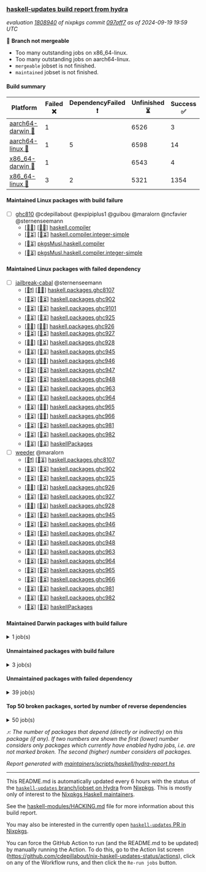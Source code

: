 ### [haskell-updates build report from hydra](https://hydra.nixos.org/jobset/nixpkgs/haskell-updates)
*evaluation [1808940](https://hydra.nixos.org/eval/1808940) of nixpkgs commit [097aff7](https://github.com/NixOS/nixpkgs/commits/097aff7affd0d4bc909797468a1455fcade840de) as of 2024-09-19 19:59 UTC*

🔴 **Branch not mergeable**
  * Too many outstanding jobs on x86_64-linux.
  * Too many outstanding jobs on aarch64-linux.
  * `mergeable` jobset is not finished.
  * `maintained` jobset is not finished.

#### Build summary

 | Platform | Failed ❌ | DependencyFailed ❗ | Unfinished ⏳ | Success ✅ | 
 | --- | --- | --- | --- | --- | 
 | [aarch64-darwin 🍏](https://hydra.nixos.org/eval/1808940?filter=.aarch64-darwin) | 1 |  | 6526 | 3 | 
 | [aarch64-linux 📱](https://hydra.nixos.org/eval/1808940?filter=.aarch64-linux) | 1 | 5 | 6598 | 14 | 
 | [x86_64-darwin 🍎](https://hydra.nixos.org/eval/1808940?filter=.x86_64-darwin) | 1 |  | 6543 | 4 | 
 | [x86_64-linux 🐧](https://hydra.nixos.org/eval/1808940?filter=.x86_64-linux) | 3 | 2 | 5321 | 1354 | 
#### Maintained Linux packages with build failure
- [ ] [ghc810](https://hydra.nixos.org/eval/1808940?filter=ghc810) @cdepillabout @expipiplus1 @guibou @maralorn @ncfavier @sternenseemann
  - [[📱❌]](https://hydra.nixos.org/build/273099725) [[🐧✅]](https://hydra.nixos.org/build/273102195) [haskell.compiler](https://hydra.nixos.org/eval/1808940?filter=haskell.compiler.ghc810)
  - [[📱⏳]](https://hydra.nixos.org/build/273080179) [[🐧⏳]](https://hydra.nixos.org/build/273090525) [haskell.compiler.integer-simple](https://hydra.nixos.org/eval/1808940?filter=haskell.compiler.integer-simple.ghc810)
  -  [[🐧⏳]](https://hydra.nixos.org/build/273090826) [pkgsMusl.haskell.compiler](https://hydra.nixos.org/eval/1808940?filter=pkgsMusl.haskell.compiler.ghc810)
  -  [[🐧⏳]](https://hydra.nixos.org/build/273078093) [pkgsMusl.haskell.compiler.integer-simple](https://hydra.nixos.org/eval/1808940?filter=pkgsMusl.haskell.compiler.integer-simple.ghc810)
#### Maintained Linux packages with failed dependency
- [ ] [jailbreak-cabal](https://hydra.nixos.org/eval/1808940?filter=jailbreak-cabal) @sternenseemann
  - [[📱❗]](https://hydra.nixos.org/build/273097731) [[🐧✅]](https://hydra.nixos.org/build/273085770) [haskell.packages.ghc8107](https://hydra.nixos.org/eval/1808940?filter=haskell.packages.ghc8107.jailbreak-cabal)
  - [[📱⏳]](https://hydra.nixos.org/build/273090647) [[🐧⏳]](https://hydra.nixos.org/build/273095216) [haskell.packages.ghc902](https://hydra.nixos.org/eval/1808940?filter=haskell.packages.ghc902.jailbreak-cabal)
  - [[📱⏳]](https://hydra.nixos.org/build/273100470) [[🐧⏳]](https://hydra.nixos.org/build/273099082) [haskell.packages.ghc9101](https://hydra.nixos.org/eval/1808940?filter=haskell.packages.ghc9101.jailbreak-cabal)
  - [[📱⏳]](https://hydra.nixos.org/build/273099902) [[🐧⏳]](https://hydra.nixos.org/build/273090039) [haskell.packages.ghc925](https://hydra.nixos.org/eval/1808940?filter=haskell.packages.ghc925.jailbreak-cabal)
  - [[📱✅]](https://hydra.nixos.org/build/273088048) [[🐧✅]](https://hydra.nixos.org/build/273089964) [haskell.packages.ghc926](https://hydra.nixos.org/eval/1808940?filter=haskell.packages.ghc926.jailbreak-cabal)
  - [[📱⏳]](https://hydra.nixos.org/build/273100620) [[🐧⏳]](https://hydra.nixos.org/build/273094063) [haskell.packages.ghc927](https://hydra.nixos.org/eval/1808940?filter=haskell.packages.ghc927.jailbreak-cabal)
  - [[📱✅]](https://hydra.nixos.org/build/273087789) [[🐧⏳]](https://hydra.nixos.org/build/273089076) [haskell.packages.ghc928](https://hydra.nixos.org/eval/1808940?filter=haskell.packages.ghc928.jailbreak-cabal)
  - [[📱⏳]](https://hydra.nixos.org/build/273100869) [[🐧⏳]](https://hydra.nixos.org/build/273102325) [haskell.packages.ghc945](https://hydra.nixos.org/eval/1808940?filter=haskell.packages.ghc945.jailbreak-cabal)
  - [[📱⏳]](https://hydra.nixos.org/build/273095253) [[🐧✅]](https://hydra.nixos.org/build/273099372) [haskell.packages.ghc946](https://hydra.nixos.org/eval/1808940?filter=haskell.packages.ghc946.jailbreak-cabal)
  - [[📱⏳]](https://hydra.nixos.org/build/273078901) [[🐧⏳]](https://hydra.nixos.org/build/273094183) [haskell.packages.ghc947](https://hydra.nixos.org/eval/1808940?filter=haskell.packages.ghc947.jailbreak-cabal)
  - [[📱⏳]](https://hydra.nixos.org/build/273095097) [[🐧⏳]](https://hydra.nixos.org/build/273081168) [haskell.packages.ghc948](https://hydra.nixos.org/eval/1808940?filter=haskell.packages.ghc948.jailbreak-cabal)
  - [[📱⏳]](https://hydra.nixos.org/build/273089750) [[🐧⏳]](https://hydra.nixos.org/build/273078418) [haskell.packages.ghc963](https://hydra.nixos.org/eval/1808940?filter=haskell.packages.ghc963.jailbreak-cabal)
  - [[📱⏳]](https://hydra.nixos.org/build/273095299) [[🐧⏳]](https://hydra.nixos.org/build/273086104) [haskell.packages.ghc964](https://hydra.nixos.org/eval/1808940?filter=haskell.packages.ghc964.jailbreak-cabal)
  - [[📱⏳]](https://hydra.nixos.org/build/273093229) [[🐧✅]](https://hydra.nixos.org/build/273096830) [haskell.packages.ghc965](https://hydra.nixos.org/eval/1808940?filter=haskell.packages.ghc965.jailbreak-cabal)
  - [[📱⏳]](https://hydra.nixos.org/build/273096771) [[🐧✅]](https://hydra.nixos.org/build/273100287) [haskell.packages.ghc966](https://hydra.nixos.org/eval/1808940?filter=haskell.packages.ghc966.jailbreak-cabal)
  - [[📱⏳]](https://hydra.nixos.org/build/273090007) [[🐧⏳]](https://hydra.nixos.org/build/273093962) [haskell.packages.ghc981](https://hydra.nixos.org/eval/1808940?filter=haskell.packages.ghc981.jailbreak-cabal)
  - [[📱⏳]](https://hydra.nixos.org/build/273088103) [[🐧⏳]](https://hydra.nixos.org/build/273102392) [haskell.packages.ghc982](https://hydra.nixos.org/eval/1808940?filter=haskell.packages.ghc982.jailbreak-cabal)
  - [[📱⏳]](https://hydra.nixos.org/build/273093061) [[🐧⏳]](https://hydra.nixos.org/build/273081212) [haskellPackages](https://hydra.nixos.org/eval/1808940?filter=haskellPackages.jailbreak-cabal)
- [ ] [weeder](https://hydra.nixos.org/eval/1808940?filter=weeder) @maralorn
  - [[📱❗]](https://hydra.nixos.org/build/273094029) [[🐧⏳]](https://hydra.nixos.org/build/273096339) [haskell.packages.ghc8107](https://hydra.nixos.org/eval/1808940?filter=haskell.packages.ghc8107.weeder)
  - [[📱⏳]](https://hydra.nixos.org/build/273097041) [[🐧⏳]](https://hydra.nixos.org/build/273096371) [haskell.packages.ghc902](https://hydra.nixos.org/eval/1808940?filter=haskell.packages.ghc902.weeder)
  - [[📱⏳]](https://hydra.nixos.org/build/273092139) [[🐧⏳]](https://hydra.nixos.org/build/273099334) [haskell.packages.ghc925](https://hydra.nixos.org/eval/1808940?filter=haskell.packages.ghc925.weeder)
  - [[📱✅]](https://hydra.nixos.org/build/273089161) [[🐧⏳]](https://hydra.nixos.org/build/273088396) [haskell.packages.ghc926](https://hydra.nixos.org/eval/1808940?filter=haskell.packages.ghc926.weeder)
  - [[📱⏳]](https://hydra.nixos.org/build/273084814) [[🐧⏳]](https://hydra.nixos.org/build/273094005) [haskell.packages.ghc927](https://hydra.nixos.org/eval/1808940?filter=haskell.packages.ghc927.weeder)
  - [[📱✅]](https://hydra.nixos.org/build/273089290) [[🐧⏳]](https://hydra.nixos.org/build/273078074) [haskell.packages.ghc928](https://hydra.nixos.org/eval/1808940?filter=haskell.packages.ghc928.weeder)
  - [[📱⏳]](https://hydra.nixos.org/build/273097102) [[🐧⏳]](https://hydra.nixos.org/build/273077858) [haskell.packages.ghc945](https://hydra.nixos.org/eval/1808940?filter=haskell.packages.ghc945.weeder)
  - [[📱⏳]](https://hydra.nixos.org/build/273096011) [[🐧⏳]](https://hydra.nixos.org/build/273088973) [haskell.packages.ghc946](https://hydra.nixos.org/eval/1808940?filter=haskell.packages.ghc946.weeder)
  - [[📱⏳]](https://hydra.nixos.org/build/273090319) [[🐧⏳]](https://hydra.nixos.org/build/273097171) [haskell.packages.ghc947](https://hydra.nixos.org/eval/1808940?filter=haskell.packages.ghc947.weeder)
  - [[📱⏳]](https://hydra.nixos.org/build/273083153) [[🐧⏳]](https://hydra.nixos.org/build/273100688) [haskell.packages.ghc948](https://hydra.nixos.org/eval/1808940?filter=haskell.packages.ghc948.weeder)
  - [[📱⏳]](https://hydra.nixos.org/build/273078533) [[🐧⏳]](https://hydra.nixos.org/build/273077614) [haskell.packages.ghc963](https://hydra.nixos.org/eval/1808940?filter=haskell.packages.ghc963.weeder)
  - [[📱⏳]](https://hydra.nixos.org/build/273082617) [[🐧⏳]](https://hydra.nixos.org/build/273103744) [haskell.packages.ghc964](https://hydra.nixos.org/eval/1808940?filter=haskell.packages.ghc964.weeder)
  - [[📱⏳]](https://hydra.nixos.org/build/273081620) [[🐧⏳]](https://hydra.nixos.org/build/273086234) [haskell.packages.ghc965](https://hydra.nixos.org/eval/1808940?filter=haskell.packages.ghc965.weeder)
  - [[📱⏳]](https://hydra.nixos.org/build/273103062) [[🐧⏳]](https://hydra.nixos.org/build/273102352) [haskell.packages.ghc966](https://hydra.nixos.org/eval/1808940?filter=haskell.packages.ghc966.weeder)
  - [[📱⏳]](https://hydra.nixos.org/build/273088300) [[🐧⏳]](https://hydra.nixos.org/build/273103251) [haskell.packages.ghc981](https://hydra.nixos.org/eval/1808940?filter=haskell.packages.ghc981.weeder)
  - [[📱⏳]](https://hydra.nixos.org/build/273092859) [[🐧⏳]](https://hydra.nixos.org/build/273082636) [haskell.packages.ghc982](https://hydra.nixos.org/eval/1808940?filter=haskell.packages.ghc982.weeder)
  - [[📱⏳]](https://hydra.nixos.org/build/273099841) [[🐧⏳]](https://hydra.nixos.org/build/273094731) [haskellPackages](https://hydra.nixos.org/eval/1808940?filter=haskellPackages.weeder)
#### Maintained Darwin packages with build failure
<details><summary>1 job(s) </summary>

- [ ] [[🍏❌]](https://hydra.nixos.org/build/272160430) [[🍎❌]](https://hydra.nixos.org/build/272166239) [wstunnel](https://hydra.nixos.org/eval/1808940?filter=wstunnel) @NeverBehave @R-VdP
</details>

#### Unmaintained packages with build failure
<details><summary>3 job(s) </summary>

- [ ] [[🍏⏳]](https://hydra.nixos.org/build/273085900) [[📱⏳]](https://hydra.nixos.org/build/273085211) [[🍎⏳]](https://hydra.nixos.org/build/273086017) [[🐧❌]](https://hydra.nixos.org/build/273091560) [haskellPackages.anansi](https://hydra.nixos.org/eval/1808940?filter=haskellPackages.anansi)  ⤴️ 1 | 2
- [ ] [[🍏⏳]](https://hydra.nixos.org/build/273103658) [[📱⏳]](https://hydra.nixos.org/build/273101654) [[🍎⏳]](https://hydra.nixos.org/build/273103016) [[🐧❌]](https://hydra.nixos.org/build/273086562) [haskellPackages.si-timers](https://hydra.nixos.org/eval/1808940?filter=haskellPackages.si-timers)  ⤴️ 1 | 1
- [ ] [[🍏⏳]](https://hydra.nixos.org/build/273100278) [[📱⏳]](https://hydra.nixos.org/build/273103102) [[🍎⏳]](https://hydra.nixos.org/build/273089190) [[🐧❌]](https://hydra.nixos.org/build/273093476) [haskellPackages.linear-tests](https://hydra.nixos.org/eval/1808940?filter=haskellPackages.linear-tests) 
</details>

#### Unmaintained packages with failed dependency
<details><summary>39 job(s) </summary>

- [ ] [hashable](https://hydra.nixos.org/eval/1808940?filter=hashable)  ⤴️ 2826 | 8800
  - [[🍏⏳]](https://hydra.nixos.org/build/273090904) [[📱❗]](https://hydra.nixos.org/build/273083357) [[🍎⏳]](https://hydra.nixos.org/build/273092121) [[🐧✅]](https://hydra.nixos.org/build/273097665) [haskell.packages.ghc8107](https://hydra.nixos.org/eval/1808940?filter=haskell.packages.ghc8107.hashable)
  - [[🍏⏳]](https://hydra.nixos.org/build/273102520) [[📱⏳]](https://hydra.nixos.org/build/273095382) [[🍎⏳]](https://hydra.nixos.org/build/273103483) [[🐧⏳]](https://hydra.nixos.org/build/273091856) [haskell.packages.ghc902](https://hydra.nixos.org/eval/1808940?filter=haskell.packages.ghc902.hashable)
  - [[🍏⏳]](https://hydra.nixos.org/build/273098518) [[📱⏳]](https://hydra.nixos.org/build/273079681) [[🍎⏳]](https://hydra.nixos.org/build/273077912) [[🐧⏳]](https://hydra.nixos.org/build/273095101) [haskell.packages.ghc925](https://hydra.nixos.org/eval/1808940?filter=haskell.packages.ghc925.hashable)
  - [[🍏⏳]](https://hydra.nixos.org/build/273094385) [[📱✅]](https://hydra.nixos.org/build/273104847) [[🍎⏳]](https://hydra.nixos.org/build/273105341) [[🐧✅]](https://hydra.nixos.org/build/273078258) [haskell.packages.ghc926](https://hydra.nixos.org/eval/1808940?filter=haskell.packages.ghc926.hashable)
  - [[🍏⏳]](https://hydra.nixos.org/build/273087904) [[📱⏳]](https://hydra.nixos.org/build/273095317) [[🍎⏳]](https://hydra.nixos.org/build/273084561) [[🐧⏳]](https://hydra.nixos.org/build/273089336) [haskell.packages.ghc927](https://hydra.nixos.org/eval/1808940?filter=haskell.packages.ghc927.hashable)
  - [[🍏⏳]](https://hydra.nixos.org/build/273089806) [[📱✅]](https://hydra.nixos.org/build/273102706) [[🍎⏳]](https://hydra.nixos.org/build/273096450) [[🐧⏳]](https://hydra.nixos.org/build/273102987) [haskell.packages.ghc928](https://hydra.nixos.org/eval/1808940?filter=haskell.packages.ghc928.hashable)
  - [[🍏⏳]](https://hydra.nixos.org/build/273083750) [[📱⏳]](https://hydra.nixos.org/build/273080542) [[🍎⏳]](https://hydra.nixos.org/build/273087732) [[🐧⏳]](https://hydra.nixos.org/build/273095679) [haskell.packages.ghc945](https://hydra.nixos.org/eval/1808940?filter=haskell.packages.ghc945.hashable)
  - [[🍏⏳]](https://hydra.nixos.org/build/273094728) [[📱⏳]](https://hydra.nixos.org/build/273083207) [[🍎⏳]](https://hydra.nixos.org/build/273088140) [[🐧✅]](https://hydra.nixos.org/build/273092514) [haskell.packages.ghc946](https://hydra.nixos.org/eval/1808940?filter=haskell.packages.ghc946.hashable)
  - [[🍏⏳]](https://hydra.nixos.org/build/273099084) [[📱⏳]](https://hydra.nixos.org/build/273080267) [[🍎⏳]](https://hydra.nixos.org/build/273105070) [[🐧⏳]](https://hydra.nixos.org/build/273093171) [haskell.packages.ghc947](https://hydra.nixos.org/eval/1808940?filter=haskell.packages.ghc947.hashable)
  - [[🍏⏳]](https://hydra.nixos.org/build/273082715) [[📱⏳]](https://hydra.nixos.org/build/273089523) [[🍎⏳]](https://hydra.nixos.org/build/273083015) [[🐧⏳]](https://hydra.nixos.org/build/273096235) [haskell.packages.ghc948](https://hydra.nixos.org/eval/1808940?filter=haskell.packages.ghc948.hashable)
  - [[🍏⏳]](https://hydra.nixos.org/build/273097644) [[📱⏳]](https://hydra.nixos.org/build/273092006) [[🍎⏳]](https://hydra.nixos.org/build/273091728) [[🐧⏳]](https://hydra.nixos.org/build/273092080) [haskell.packages.ghc963](https://hydra.nixos.org/eval/1808940?filter=haskell.packages.ghc963.hashable)
  - [[🍏⏳]](https://hydra.nixos.org/build/273091049) [[📱⏳]](https://hydra.nixos.org/build/273103028) [[🍎⏳]](https://hydra.nixos.org/build/273088318) [[🐧⏳]](https://hydra.nixos.org/build/273100670) [haskell.packages.ghc964](https://hydra.nixos.org/eval/1808940?filter=haskell.packages.ghc964.hashable)
  - [[🍏⏳]](https://hydra.nixos.org/build/273098176) [[📱⏳]](https://hydra.nixos.org/build/273091028) [[🍎⏳]](https://hydra.nixos.org/build/273101099) [[🐧✅]](https://hydra.nixos.org/build/273096537) [haskell.packages.ghc965](https://hydra.nixos.org/eval/1808940?filter=haskell.packages.ghc965.hashable)
  - [[🍏⏳]](https://hydra.nixos.org/build/273091387) [[📱⏳]](https://hydra.nixos.org/build/273102047) [[🍎⏳]](https://hydra.nixos.org/build/273103591) [[🐧⏳]](https://hydra.nixos.org/build/273087407) [haskell.packages.ghc966](https://hydra.nixos.org/eval/1808940?filter=haskell.packages.ghc966.hashable)
  - [[🍏⏳]](https://hydra.nixos.org/build/273085705) [[📱⏳]](https://hydra.nixos.org/build/273092331) [[🍎⏳]](https://hydra.nixos.org/build/273101326) [[🐧⏳]](https://hydra.nixos.org/build/273103514) [haskell.packages.ghc981](https://hydra.nixos.org/eval/1808940?filter=haskell.packages.ghc981.hashable)
  - [[🍏⏳]](https://hydra.nixos.org/build/273100569) [[📱⏳]](https://hydra.nixos.org/build/273095630) [[🍎⏳]](https://hydra.nixos.org/build/273090936) [[🐧⏳]](https://hydra.nixos.org/build/273077965) [haskell.packages.ghc982](https://hydra.nixos.org/eval/1808940?filter=haskell.packages.ghc982.hashable)
  - [[🍏⏳]](https://hydra.nixos.org/build/273085108) [[📱⏳]](https://hydra.nixos.org/build/273086165) [[🍎⏳]](https://hydra.nixos.org/build/273083411) [[🐧✅]](https://hydra.nixos.org/build/273094678) [haskellPackages](https://hydra.nixos.org/eval/1808940?filter=haskellPackages.hashable)
- [ ] [primitive](https://hydra.nixos.org/eval/1808940?filter=primitive)  ⤴️ 2766 | 8671
  - [[🍏⏳]](https://hydra.nixos.org/build/273093807) [[📱❗]](https://hydra.nixos.org/build/273101315) [[🍎⏳]](https://hydra.nixos.org/build/273101526) [[🐧✅]](https://hydra.nixos.org/build/273086933) [haskell.packages.ghc8107](https://hydra.nixos.org/eval/1808940?filter=haskell.packages.ghc8107.primitive)
  - [[🍏⏳]](https://hydra.nixos.org/build/273078173) [[📱⏳]](https://hydra.nixos.org/build/273078942) [[🍎⏳]](https://hydra.nixos.org/build/273103791) [[🐧⏳]](https://hydra.nixos.org/build/273088818) [haskell.packages.ghc902](https://hydra.nixos.org/eval/1808940?filter=haskell.packages.ghc902.primitive)
  - [[🍏⏳]](https://hydra.nixos.org/build/273088823) [[📱⏳]](https://hydra.nixos.org/build/273080758) [[🍎⏳]](https://hydra.nixos.org/build/273084994) [[🐧⏳]](https://hydra.nixos.org/build/273096121) [haskell.packages.ghc925](https://hydra.nixos.org/eval/1808940?filter=haskell.packages.ghc925.primitive)
  - [[🍏⏳]](https://hydra.nixos.org/build/273103475) [[📱✅]](https://hydra.nixos.org/build/273101878) [[🍎⏳]](https://hydra.nixos.org/build/273087567) [[🐧✅]](https://hydra.nixos.org/build/273077900) [haskell.packages.ghc926](https://hydra.nixos.org/eval/1808940?filter=haskell.packages.ghc926.primitive)
  - [[🍏⏳]](https://hydra.nixos.org/build/273091138) [[📱⏳]](https://hydra.nixos.org/build/273081774) [[🍎⏳]](https://hydra.nixos.org/build/273095113) [[🐧⏳]](https://hydra.nixos.org/build/273085030) [haskell.packages.ghc927](https://hydra.nixos.org/eval/1808940?filter=haskell.packages.ghc927.primitive)
  - [[🍏⏳]](https://hydra.nixos.org/build/273094271) [[📱✅]](https://hydra.nixos.org/build/273085864) [[🍎⏳]](https://hydra.nixos.org/build/273094426) [[🐧⏳]](https://hydra.nixos.org/build/273084795) [haskell.packages.ghc928](https://hydra.nixos.org/eval/1808940?filter=haskell.packages.ghc928.primitive)
  - [[🍏⏳]](https://hydra.nixos.org/build/273086491) [[📱⏳]](https://hydra.nixos.org/build/273094599) [[🍎⏳]](https://hydra.nixos.org/build/273093432) [[🐧⏳]](https://hydra.nixos.org/build/273090998) [haskell.packages.ghc945](https://hydra.nixos.org/eval/1808940?filter=haskell.packages.ghc945.primitive)
  - [[🍏⏳]](https://hydra.nixos.org/build/273079212) [[📱⏳]](https://hydra.nixos.org/build/273101177) [[🍎⏳]](https://hydra.nixos.org/build/273085500) [[🐧✅]](https://hydra.nixos.org/build/273094934) [haskell.packages.ghc946](https://hydra.nixos.org/eval/1808940?filter=haskell.packages.ghc946.primitive)
  - [[🍏⏳]](https://hydra.nixos.org/build/273093150) [[📱⏳]](https://hydra.nixos.org/build/273095030) [[🍎⏳]](https://hydra.nixos.org/build/273091290) [[🐧⏳]](https://hydra.nixos.org/build/273087542) [haskell.packages.ghc947](https://hydra.nixos.org/eval/1808940?filter=haskell.packages.ghc947.primitive)
  - [[🍏⏳]](https://hydra.nixos.org/build/273094240) [[📱⏳]](https://hydra.nixos.org/build/273088915) [[🍎⏳]](https://hydra.nixos.org/build/273085590) [[🐧⏳]](https://hydra.nixos.org/build/273102273) [haskell.packages.ghc948](https://hydra.nixos.org/eval/1808940?filter=haskell.packages.ghc948.primitive)
  - [[🍏⏳]](https://hydra.nixos.org/build/273091378) [[📱⏳]](https://hydra.nixos.org/build/273095147) [[🍎⏳]](https://hydra.nixos.org/build/273096964) [[🐧⏳]](https://hydra.nixos.org/build/273101846) [haskell.packages.ghc963](https://hydra.nixos.org/eval/1808940?filter=haskell.packages.ghc963.primitive)
  - [[🍏⏳]](https://hydra.nixos.org/build/273093455) [[📱⏳]](https://hydra.nixos.org/build/273091844) [[🍎⏳]](https://hydra.nixos.org/build/273095562) [[🐧⏳]](https://hydra.nixos.org/build/273096406) [haskell.packages.ghc964](https://hydra.nixos.org/eval/1808940?filter=haskell.packages.ghc964.primitive)
  - [[🍏⏳]](https://hydra.nixos.org/build/273081600) [[📱⏳]](https://hydra.nixos.org/build/273083877) [[🍎⏳]](https://hydra.nixos.org/build/273095934) [[🐧⏳]](https://hydra.nixos.org/build/273078219) [haskell.packages.ghc965](https://hydra.nixos.org/eval/1808940?filter=haskell.packages.ghc965.primitive)
  - [[🍏⏳]](https://hydra.nixos.org/build/273081140) [[📱⏳]](https://hydra.nixos.org/build/273090636) [[🍎⏳]](https://hydra.nixos.org/build/273081747) [[🐧⏳]](https://hydra.nixos.org/build/273091059) [haskell.packages.ghc966](https://hydra.nixos.org/eval/1808940?filter=haskell.packages.ghc966.primitive)
  - [[🍏⏳]](https://hydra.nixos.org/build/273099312) [[📱⏳]](https://hydra.nixos.org/build/273103752) [[🍎⏳]](https://hydra.nixos.org/build/273082030) [[🐧⏳]](https://hydra.nixos.org/build/273099562) [haskell.packages.ghc981](https://hydra.nixos.org/eval/1808940?filter=haskell.packages.ghc981.primitive)
  - [[🍏⏳]](https://hydra.nixos.org/build/273103443) [[📱⏳]](https://hydra.nixos.org/build/273105410) [[🍎⏳]](https://hydra.nixos.org/build/273096592) [[🐧⏳]](https://hydra.nixos.org/build/273102768) [haskell.packages.ghc982](https://hydra.nixos.org/eval/1808940?filter=haskell.packages.ghc982.primitive)
  - [[🍏⏳]](https://hydra.nixos.org/build/273104592) [[📱⏳]](https://hydra.nixos.org/build/273100867) [[🍎⏳]](https://hydra.nixos.org/build/273092304) [[🐧✅]](https://hydra.nixos.org/build/273104821) [haskellPackages](https://hydra.nixos.org/eval/1808940?filter=haskellPackages.primitive)
- [ ] [[🍏⏳]](https://hydra.nixos.org/build/273082491) [[📱⏳]](https://hydra.nixos.org/build/273100486) [[🍎⏳]](https://hydra.nixos.org/build/273097752) [[🐧❗]](https://hydra.nixos.org/build/273093016) [haskellPackages.anansi-hscolour](https://hydra.nixos.org/eval/1808940?filter=haskellPackages.anansi-hscolour) 
- [ ] [[🍏⏳]](https://hydra.nixos.org/build/273084465) [[📱❗]](https://hydra.nixos.org/build/273092646) [[🍎⏳]](https://hydra.nixos.org/build/273089360) [[🐧✅]](https://hydra.nixos.org/build/273098679) [haskell.packages.ghc8107.ghc-bignum](https://hydra.nixos.org/eval/1808940?filter=haskell.packages.ghc8107.ghc-bignum) 
- [ ] [[🍏⏳]](https://hydra.nixos.org/build/273103453) [[📱⏳]](https://hydra.nixos.org/build/273086278) [[🍎⏳]](https://hydra.nixos.org/build/273085451) [[🐧❗]](https://hydra.nixos.org/build/273099616) [haskellPackages.io-classes-mtl](https://hydra.nixos.org/eval/1808940?filter=haskellPackages.io-classes-mtl) 
</details>

#### Top 50 broken packages, sorted by number of reverse dependencies
<details><summary>50 job(s) </summary>

[gogol-core](https://packdeps.haskellers.com/reverse/gogol-core) ⤴️ 184  
[haskell98](https://packdeps.haskellers.com/reverse/haskell98) ⤴️ 152  
[failure](https://packdeps.haskellers.com/reverse/failure) ⤴️ 72  
[enumerator](https://packdeps.haskellers.com/reverse/enumerator) ⤴️ 56  
[connection](https://packdeps.haskellers.com/reverse/connection) ⤴️ 53  
[util](https://packdeps.haskellers.com/reverse/util) ⤴️ 49  
[derive](https://packdeps.haskellers.com/reverse/derive) ⤴️ 48  
[web-routes](https://packdeps.haskellers.com/reverse/web-routes) ⤴️ 43  
[accelerate](https://packdeps.haskellers.com/reverse/accelerate) ⤴️ 42  
[syb-with-class](https://packdeps.haskellers.com/reverse/syb-with-class) ⤴️ 42  
[MonadCatchIO-transformers](https://packdeps.haskellers.com/reverse/MonadCatchIO-transformers) ⤴️ 41  
[TypeCompose](https://packdeps.haskellers.com/reverse/TypeCompose) ⤴️ 41  
[PrimitiveArray](https://packdeps.haskellers.com/reverse/PrimitiveArray) ⤴️ 35  
[crypto-random](https://packdeps.haskellers.com/reverse/crypto-random) ⤴️ 35  
[rank1dynamic](https://packdeps.haskellers.com/reverse/rank1dynamic) ⤴️ 33  
[dual](https://packdeps.haskellers.com/reverse/dual) ⤴️ 32  
[hsp](https://packdeps.haskellers.com/reverse/hsp) ⤴️ 32  
[distributed-static](https://packdeps.haskellers.com/reverse/distributed-static) ⤴️ 31  
[language-ecmascript](https://packdeps.haskellers.com/reverse/language-ecmascript) ⤴️ 31  
[distributed-process](https://packdeps.haskellers.com/reverse/distributed-process) ⤴️ 30  
[iteratee](https://packdeps.haskellers.com/reverse/iteratee) ⤴️ 29  
[polysemy-time](https://packdeps.haskellers.com/reverse/polysemy-time) ⤴️ 29  
[composite-base](https://packdeps.haskellers.com/reverse/composite-base) ⤴️ 28  
[polysemy-resume](https://packdeps.haskellers.com/reverse/polysemy-resume) ⤴️ 28  
[polysemy-conc](https://packdeps.haskellers.com/reverse/polysemy-conc) ⤴️ 27  
[regexpr](https://packdeps.haskellers.com/reverse/regexpr) ⤴️ 27  
[crypto-numbers](https://packdeps.haskellers.com/reverse/crypto-numbers) ⤴️ 25  
[either-unwrap](https://packdeps.haskellers.com/reverse/either-unwrap) ⤴️ 25  
[polysemy-log](https://packdeps.haskellers.com/reverse/polysemy-log) ⤴️ 25  
[HList](https://packdeps.haskellers.com/reverse/HList) ⤴️ 24  
[web-routes-th](https://packdeps.haskellers.com/reverse/web-routes-th) ⤴️ 24  
[Crypto](https://packdeps.haskellers.com/reverse/Crypto) ⤴️ 22  
[crypto-pubkey](https://packdeps.haskellers.com/reverse/crypto-pubkey) ⤴️ 22  
[haskelldb](https://packdeps.haskellers.com/reverse/haskelldb) ⤴️ 22  
[wxdirect](https://packdeps.haskellers.com/reverse/wxdirect) ⤴️ 22  
[BiobaseTypes](https://packdeps.haskellers.com/reverse/BiobaseTypes) ⤴️ 21  
[alg](https://packdeps.haskellers.com/reverse/alg) ⤴️ 21  
[mmsyn2](https://packdeps.haskellers.com/reverse/mmsyn2) ⤴️ 21  
[userid](https://packdeps.haskellers.com/reverse/userid) ⤴️ 21  
[wxc](https://packdeps.haskellers.com/reverse/wxc) ⤴️ 21  
[biocore](https://packdeps.haskellers.com/reverse/biocore) ⤴️ 20  
[reform](https://packdeps.haskellers.com/reverse/reform) ⤴️ 20  
[wxcore](https://packdeps.haskellers.com/reverse/wxcore) ⤴️ 20  
[attoparsec-enumerator](https://packdeps.haskellers.com/reverse/attoparsec-enumerator) ⤴️ 19  
[bytestring-show](https://packdeps.haskellers.com/reverse/bytestring-show) ⤴️ 19  
[cprng-aes](https://packdeps.haskellers.com/reverse/cprng-aes) ⤴️ 19  
[fay](https://packdeps.haskellers.com/reverse/fay) ⤴️ 19  
[harp](https://packdeps.haskellers.com/reverse/harp) ⤴️ 19  
[hsx2hs](https://packdeps.haskellers.com/reverse/hsx2hs) ⤴️ 19  
[incipit](https://packdeps.haskellers.com/reverse/incipit) ⤴️ 19  
</details>


*⤴️: The number of packages that depend (directly or indirectly) on this package (if any). If two numbers are shown the first (lower) number considers only packages which currently have enabled hydra jobs, i.e. are not marked broken. The second (higher) number considers all packages.*

*Report generated with [maintainers/scripts/haskell/hydra-report.hs](https://github.com/NixOS/nixpkgs/blob/haskell-updates/maintainers/scripts/haskell/hydra-report.hs)*


----------------------------------------------------------------------

This README.md is automatically updated every 6 hours with the status of the
[`haskell-updates` branch/jobset on Hydra](https://hydra.nixos.org/jobset/nixpkgs/haskell-updates)
from [Nixpkgs](https://github.com/NixOS/nixpkgs).  This is mostly only of
interest to the [Nixpkgs Haskell maintainers](https://github.com/orgs/NixOS/teams/haskell).

See the
[haskell-modules/HACKING.md](https://github.com/NixOS/nixpkgs/blob/haskell-updates/pkgs/development/haskell-modules/HACKING.md)
file for more information about this build report.

You may also be interested in the currently open
[`haskell-updates` PR in Nixpkgs](https://github.com/nixos/nixpkgs/pulls?q=is%3Apr+is%3Aopen+head%3Ahaskell-updates).

You can force the GitHub Action to run (and the README.md to be updated) by
manually running the Action.  To do this, go to the Action list screen
(https://github.com/cdepillabout/nix-haskell-updates-status/actions),
click on any of the Workflow runs, and then click the `Re-run jobs` button.
